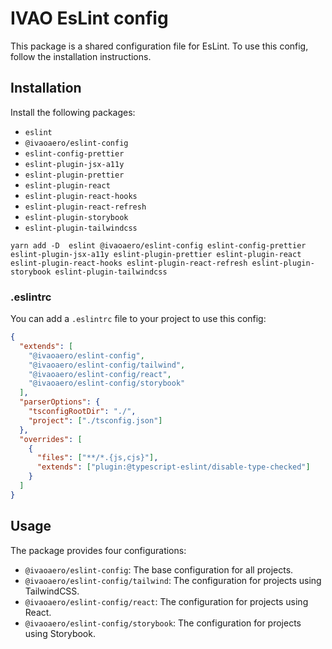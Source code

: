 # IVAO EsLint config

This package is a shared configuration file for EsLint.
To use this config, follow the installation instructions.

## Installation

Install the following packages:
- `eslint`
- `@ivaoaero/eslint-config`
- `eslint-config-prettier`
- `eslint-plugin-jsx-a11y`
- `eslint-plugin-prettier`
- `eslint-plugin-react`
- `eslint-plugin-react-hooks`
- `eslint-plugin-react-refresh`
- `eslint-plugin-storybook`
- `eslint-plugin-tailwindcss`

`yarn add -D  eslint @ivaoaero/eslint-config eslint-config-prettier eslint-plugin-jsx-a11y eslint-plugin-prettier eslint-plugin-react eslint-plugin-react-hooks eslint-plugin-react-refresh eslint-plugin-storybook eslint-plugin-tailwindcss`

### .eslintrc

You can add a `.eslintrc` file to your project to use this config:

```json
{
  "extends": [
    "@ivaoaero/eslint-config",
    "@ivaoaero/eslint-config/tailwind",
    "@ivaoaero/eslint-config/react",
    "@ivaoaero/eslint-config/storybook"
  ],
  "parserOptions": {
    "tsconfigRootDir": "./",
    "project": ["./tsconfig.json"]
  },
  "overrides": [
    {
      "files": ["**/*.{js,cjs}"],
      "extends": ["plugin:@typescript-eslint/disable-type-checked"]
    }
  ]
}

```

## Usage

The package provides four configurations:

- `@ivaoaero/eslint-config`: The base configuration for all projects.
- `@ivaoaero/eslint-config/tailwind`: The configuration for projects using TailwindCSS.
- `@ivaoaero/eslint-config/react`: The configuration for projects using React.
- `@ivaoaero/eslint-config/storybook`: The configuration for projects using Storybook.

